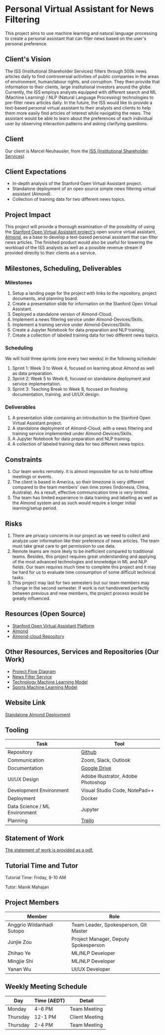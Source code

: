 # Personal Virtual Assistant for News Filtering
This project aims to use machine learning and natural language processing to create a personal assistant that can filter news based on the user's personal preference.

## Client's Vision
The ISS (Institutional Shareholder Services) filters through 500k news articles daily to find controversial activities of public companies in the areas of environment, human/labour rights, and corruption. They then provide that information to their clients, large institutional investors around the globe. Currently, the ISS employs analysts equipped with different search and ML (Machine Learning) / NLP (Natural Language Processing) technologies to pre-filter news articles daily. In the future, the ISS would like to provide a text-based personal virtual assistant to their analysts and clients to help them more easily find articles of interest while navigating the news. The assistant would be able to learn about the preferences of each individual user by observing interaction patterns and asking clarifying questions.

## Client
Our client is Marcel Neuhausler, from the
[ISS (Institutional Shareholder Services)](https://www.issgovernance.com/)

## Client Expectations
- In-depth analysis of the Stanford Open Virtual Assistant project.
- Standalone deployment of an open source simple news filtering virtual assistant (Almond).
- Collection of training data for two different news topics.

## Project Impact
This project will provide a thorough examination of the possibility of using the [Stanford Open Virtual Assistant project's](https://oval.cs.stanford.edu/) open source virtual assistant, [Almond](https://almond.stanford.edu/), as a base to develop a  text-based personal assistant that can filter news articles. The finished product would also be useful for lowering the workload of the ISS analysts as well as a possible revenue stream if provided directly to their clients as a service.

## Milestones, Scheduling, Deliverables
### Milestones
1. Setup a landing page for the project with links to the repository, project documents, and planning board.
2. Create a presentation slide for information on the Stanford Open Virtual Assistant.
3. Deployed a standalone version of Almond-Cloud.
4. Implement a news filtering service under Almond-Devices/Skills.
5. Implement a training service under Almond-Devices/Skills.
6. Create a Jupyter Notebook for data preparation and NLP training.
7. Create a collection of labeled training data for two different news topics.

### Scheduling
We will hold three sprints (one every two weeks) in the following schedule:
1. Sprint 1: Week 3 to Week 4, focused on learning about Almond as well as data preparation.
2. Sprint 2: Week 5 to Week 6, focused on standalone deployment and service implementation.
3. Sprint 3: Teaching Break to Week 8, focused on finishing documentation, training, and UI/UX design.


### Deliverables
1. A presentation slide containing an introduction to the Stanford Open Virtual Assistant project.
2. A standalone deployment of Almond-Cloud, with a news filtering and training service implemented under Almond-Devices/Skills.
3. A Jupyter Notebook for data preparation and NLP training.
4. A collection of labeled training data for two different news topics.

## Constraints
1. Our team works remotely. It is almost impossible for us to hold offline meetings or events.
2. The client is based in America, so their timezone is very different compared to the team members' own time zones (Indonesia, China, Australia). As a result, effective communication time is very limited.
3. The team has limited experience in data training and labelling as well as the Almond system and as such would require a longer initial learning/setup period.


## Risks
1. There are privacy concerns in our project as we need to collect and analyze user information like their preference of news articles. The team must take great care to get permission to use data. 
2. Remote teams are more likely to be inefficient compared to traditional teams. Besides, this project requires great understanding and applying of the most advanced technologies and knowledge in ML and NLP fields. Our team requires much time to complete this project and it may be hard for us to evaluate time consumption of some difficult technical tasks.
3. This project may last for two semesters but our team members may change in the second semester. If work is not handovered perfectly between previous and new members, the project process would be greatly influenced.

## Resources (Open Source)
- [Stanford Open Virtual Assistant Platform](https://oval.cs.stanford.edu/)
- [Almond](https://almond.stanford.edu/)
- [Almond-cloud Repository](https://github.com/stanford-oval/almond-cloud)

## Other Resources, Services and Repositories (Our Work)
- [Project Flow Diagram](https://drive.google.com/file/d/1A3xHliFauqKhCYe5pOR4P0iPHeSq3G92/view?usp=sharing)
- [News Filter Service](https://itspersonal-newsfilter.herokuapp.com/test)
- [Technology Machine Learning Model](https://github.com/TechLauncher-its-personal/tech-topic-model)
- [Sports Machine Learning Model](https://github.com/TechLauncher-its-personal/sports-topic-model)

## Website Link
[Standalone Almond Deployment](http://personal.xhlife.com.au/)

## Tooling
Task | Tool
-----------|-------
Repository | [Github](https://github.com/TechLauncher-its-personal/Personal-Virtual-Assistant-for-News-Filtering)
Communication | Zoom, Slack, Outlook
Documentation | [Google Drive](https://drive.google.com/drive/folders/1ZKMCHTSK-XWvk-Dr2QA7UVDye39tRWGh)
UI/UX Design | Adobe Illustrator, Adobe Photoshop
Development Environment | Visual Studio Code, NotePad++
Deployment | Docker
Data Science / ML Environment | Jupyter
Planning | [Trello](https://trello.com/b/SmIMQxOa/its-personal)

## Statement of Work
[The statement of work is provided as a pdf.](https://drive.google.com/file/d/1JNqibPjaK--HdEf1ZZ0-wiybrKU3Hl51/view?usp=sharing)

## Tutorial Time and Tutor
Tutorial Time: Friday, 8-10 AM

Tutor: Manik Mahajan

## Project Members
Member | Role
-------|-----
Anggrio Wildanhadi Sutopo | Team Leader, Spokesperson, Git Master
Junjie Zou | Project Manager, Deputy Spokesperson
Zhihao Ye | ML/NLP Developer
Mingjie Shi | ML/NLP Developer
Yanan Wu | UI/UX Developer

## Weekly Meeting Schedule
Day | Time (AEDT) | Detail
----|------|-------
Monday | 4-6 PM | Team Meeting
Thursday | 12-1 PM | Client Meeting
Thursday | 2-4 PM | Team Meeting